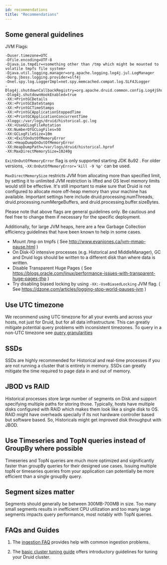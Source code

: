 ```yaml
---
id: recommendations
title: "Recommendations"
---
```


<!--
  ~ Licensed to the Apache Software Foundation (ASF) under one
  ~ or more contributor license agreements.  See the NOTICE file
  ~ distributed with this work for additional information
  ~ regarding copyright ownership.  The ASF licenses this file
  ~ to you under the Apache License, Version 2.0 (the
  ~ "License"); you may not use this file except in compliance
  ~ with the License.  You may obtain a copy of the License at
  ~
  ~   http://www.apache.org/licenses/LICENSE-2.0
  ~
  ~ Unless required by applicable law or agreed to in writing,
  ~ software distributed under the License is distributed on an
  ~ "AS IS" BASIS, WITHOUT WARRANTIES OR CONDITIONS OF ANY
  ~ KIND, either express or implied.  See the License for the
  ~ specific language governing permissions and limitations
  ~ under the License.
  -->

## Some general guidelines

JVM Flags:

```
-Duser.timezone=UTC
-Dfile.encoding=UTF-8
-Djava.io.tmpdir=<something other than /tmp which might be mounted to volatile tmpfs file system>
-Djava.util.logging.manager=org.apache.logging.log4j.jul.LogManager
-Dorg.jboss.logging.provider=slf4j
-Dnet.spy.log.LoggerImpl=net.spy.memcached.compat.log.SLF4JLogger
-Dlog4j.shutdownCallbackRegistry=org.apache.druid.common.config.Log4jShutdown
-Dlog4j.shutdownHookEnabled=true
-XX:+PrintGCDetails
-XX:+PrintGCDateStamps
-XX:+PrintGCTimeStamps
-XX:+PrintGCApplicationStoppedTime
-XX:+PrintGCApplicationConcurrentTime
-Xloggc:/var/logs/druid/historical.gc.log
-XX:+UseGCLogFileRotation
-XX:NumberOfGCLogFiles=50
-XX:GCLogFileSize=10m
-XX:+ExitOnOutOfMemoryError
-XX:+HeapDumpOnOutOfMemoryError
-XX:HeapDumpPath=/var/logs/druid/historical.hprof
-XX:MaxDirectMemorySize=10240g
```

`ExitOnOutOfMemoryError` flag is only supported starting JDK 8u92 . For older versions, `-XX:OnOutOfMemoryError='kill -9 %p'` can be used.

`MaxDirectMemorySize` restricts JVM from allocating more than specified limit, by setting it to unlimited JVM restriction is lifted and OS level memory limits would still be effective. It's still important to make sure that Druid is not configured to allocate more off-heap memory than your machine has available. Important settings here include druid.processing.numThreads, druid.processing.numMergeBuffers, and druid.processing.buffer.sizeBytes.

Please note that above flags are general guidelines only. Be cautious and feel free to change them if necessary for the specific deployment.

Additionally, for large JVM heaps, here are a few Garbage Collection efficiency guidelines that have been known to help in some cases.

- Mount /tmp on tmpfs ( See http://www.evanjones.ca/jvm-mmap-pause.html )
- On Disk-IO intensive processes (e.g. Historical and MiddleManager), GC and Druid logs should be written to a different disk than where data is written.
- Disable Transparent Huge Pages ( See https://blogs.oracle.com/linux/performance-issues-with-transparent-huge-pages-thp )
- Try disabling biased locking by using `-XX:-UseBiasedLocking` JVM flag. ( See https://dzone.com/articles/logging-stop-world-pauses-jvm )

## Use UTC timezone

We recommend using UTC timezone for all your events and across your hosts, not just for Druid, but for all data infrastructure. This can greatly mitigate potential query problems with inconsistent timezones. To query in a non-UTC timezone see [query granularities](../querying/granularities.html#period-granularities)

## SSDs

SSDs are highly recommended for Historical and real-time processes if you are not running a cluster that is entirely in memory. SSDs can greatly mitigate the time required to page data in and out of memory.

## JBOD vs RAID

Historical processes store large number of segments on Disk and support specifying multiple paths for storing those. Typically, hosts have multiple disks configured with RAID which makes them look like a single disk to OS. RAID might have overheads specially if its not hardware controller based but software based. So, Historicals might get improved disk throughput with JBOD.

## Use Timeseries and TopN queries instead of GroupBy where possible

Timeseries and TopN queries are much more optimized and significantly faster than groupBy queries for their designed use cases. Issuing multiple topN or timeseries queries from your application can potentially be more efficient than a single groupBy query.

## Segment sizes matter

Segments should generally be between 300MB-700MB in size. Too many small segments results in inefficient CPU utilization and
too many large segments impacts query performance, most notably with TopN queries.

## FAQs and Guides

1) The [ingestion FAQ](../ingestion/faq.md) provides help with common ingestion problems.

2) The [basic cluster tuning guide](../operations/basic-cluster-tuning.md) offers introductory guidelines for tuning your Druid cluster.
